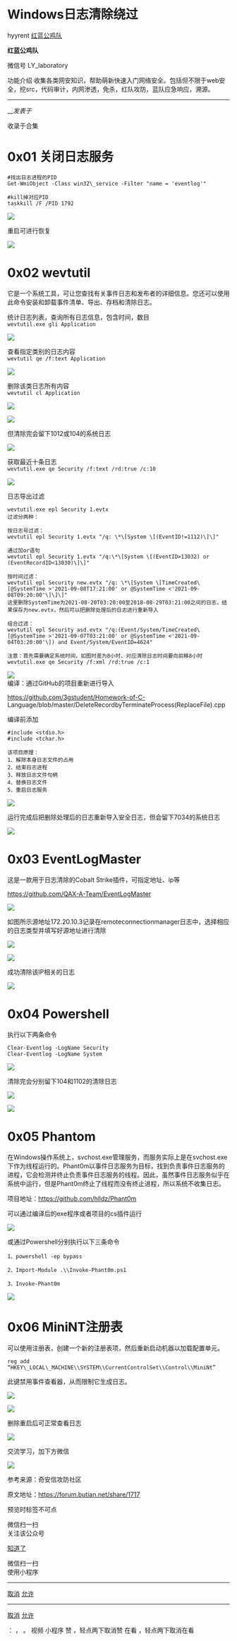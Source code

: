 #  Windows日志清除绕过

hyyrent  [ 红蓝公鸡队 ](javascript:void\(0\);)

**红蓝公鸡队** ![]()

微信号 LY_laboratory

功能介绍 收集各类网安知识，帮助萌新快速入门网络安全。包括但不限于web安全，挖src，代码审计，内网渗透，免杀，红队攻防，蓝队应急响应，溯源。

____

___发表于_

收录于合集

# 0x01 关闭日志服务

    
    
    #找出日志进程的PID    
    Get-WmiObject -Class win32\_service -Filter "name = 'eventlog'"    
      
    #kill掉对应PID    
    taskkill /F /PID 1792    
    

![](https://raw.githubusercontent.com/tuchuang9/tc1/refs/heads/main/public/20221212094745.png)

重启可进行恢复

![](https://raw.githubusercontent.com/tuchuang9/tc1/refs/heads/main/public/20221212094747.png)

# 0x02 wevtutil

它是一个系统工具，可让您查找有关事件日志和发布者的详细信息。您还可以使用此命令安装和卸载事件清单、导出、存档和清除日志。

统计日志列表，查询所有日志信息，包含时间，数目  
`wevtutil.exe gli Application`

![](https://raw.githubusercontent.com/tuchuang9/tc1/refs/heads/main/public/20221212094753.png)

查看指定类别的日志内容  
`wevtutil qe /f:text Application`

![](https://raw.githubusercontent.com/tuchuang9/tc1/refs/heads/main/public/20221212094754.png)

删除该类日志所有内容  
`wevtutil cl Application`

![](https://raw.githubusercontent.com/tuchuang9/tc1/refs/heads/main/public/20221212094755.png)

![](https://raw.githubusercontent.com/tuchuang9/tc1/refs/heads/main/public/20221212094756.png)

但清除完会留下1012或104的系统日志

![](https://raw.githubusercontent.com/tuchuang9/tc1/refs/heads/main/public/20221212094758.png)

获取最近十条日志  
`wevtutil.exe qe Security /f:text /rd:true /c:10`

![](https://raw.githubusercontent.com/tuchuang9/tc1/refs/heads/main/public/20221212094759.png)

日志导出过滤

    
    
    wevtutil.exe epl Security 1.evtx    
    过滤分两种：  
        
    按日志号过滤：  
    wevtutil epl Security 1.evtx "/q: \*\[System \[(EventID!=1112)\]\]"    
        
    通过加or语句    
    wevtutil epl Security 1.evtx "/q:\*\[System \[(EventID>13032) or (EventRecordID<13030)\]\]"    
        
    按时间过滤：  
    wevtutil epl Security new.evtx "/q: \*\[System \[TimeCreated\[@SystemTime >'2021-09-08T17:21:00' or @SystemTime <'2021-09-08T09:20:00'\]\]\]"    
    这里删除SystemTime为2021-08-20T03:20:00至2018-08-29T03:21:00之间的日志，结果保存为new.evtx，然后可以把删除处理后的日志进行重新导入    
        
    组合过滤：  
    wevtutil epl Security asd.evtx "/q:(Event/System/TimeCreated\[@SystemTime >'2021-09-07T03:21:00' or @SystemTime <'2021-09-04T03:20:00'\]) and Event/System/EventID=4624"    
        
    注意：首先需要确定系统时间，如图时差为8小时，对应清除日志时间要向前移8小时    
    wevtutil.exe qe Security /f:xml /rd:true /c:1  
    

![](https://raw.githubusercontent.com/tuchuang9/tc1/refs/heads/main/public/20221212094801.png)  
编译：通过GitHub的项目重新进行导入

https://github.com/3gstudent/Homework-of-C-
Language/blob/master/DeleteRecordbyTerminateProcess(ReplaceFile).cpp

编译前添加

`#include <stdio.h>`  
`#include <tchar.h>`

    
    
    该项目原理：  
    1、解除本身日志文件的占用    
    2、结束日志进程    
    3、释放日志文件句柄    
    4、替换日志文件    
    5、重启日志服务  
    

![](https://raw.githubusercontent.com/tuchuang9/tc1/refs/heads/main/public/20221212094803.png)

运行完成后把删除处理后的日志重新导入安全日志，但会留下7034的系统日志

![](https://raw.githubusercontent.com/tuchuang9/tc1/refs/heads/main/public/20221212094805.png)

# 0x03 EventLogMaster

这是一款用于日志清除的Cobalt Strike插件，可指定地址、ip等

https://github.com/QAX-A-Team/EventLogMaster

![](https://raw.githubusercontent.com/tuchuang9/tc1/refs/heads/main/public/20221212094807.png)

如图所示源地址172.20.10.3记录在remoteconnectionmanager日志中，选择相应的日志类型并填写好源地址进行清除

![](https://raw.githubusercontent.com/tuchuang9/tc1/refs/heads/main/public/20221212094808.png)

![](https://raw.githubusercontent.com/tuchuang9/tc1/refs/heads/main/public/20221212094809.png)

成功清除该IP相关的日志

![](https://raw.githubusercontent.com/tuchuang9/tc1/refs/heads/main/public/20221212094810.png)

# 0x04 Powershell

执行以下两条命令

    
    
    Clear-Eventlog -LogName Security  
    Clear-Eventlog -LogName System  
    

![](https://raw.githubusercontent.com/tuchuang9/tc1/refs/heads/main/public/20221212094813.png)

清除完会分别留下104和1102的清除日志

![](https://raw.githubusercontent.com/tuchuang9/tc1/refs/heads/main/public/20221212094814.png)

![](https://raw.githubusercontent.com/tuchuang9/tc1/refs/heads/main/public/20221212094816.png)

# 0x05 Phantom

在Windows操作系统上，svchost.exe管理服务，而服务实际上是在svchost.exe下作为线程运行的。Phant0m以事件日志服务为目标，找到负责事件日志服务的进程，它会检测并终止负责事件日志服务的线程。因此，虽然事件日志服务似乎在系统中运行，但是Phant0m终止了线程而没有终止进程，所以系统不收集日志。

项目地址：https://github.com/hlldz/Phant0m

可以通过编译后的exe程序或者项目的cs插件运行

![](https://raw.githubusercontent.com/tuchuang9/tc1/refs/heads/main/public/20221212094818.png)

或通过Powershell分别执行以下三条命令

    
    
    1、powershell -ep bypass  
      
    2、Import-Module .\\Invoke-Phant0m.ps1  
      
    3、Invoke-Phant0m  
    

![](https://raw.githubusercontent.com/tuchuang9/tc1/refs/heads/main/public/20221212094819.png)

# 0x06 MiniNT注册表

可以使用注册表，创建一个新的注册表项，然后重新启动机器以加载配置单元。

`reg add “HKEY\_LOCAL\_MACHINE\\SYSTEM\\CurrentControlSet\\Control\\MiniNt”`

此键禁用事件查看器，从而限制它生成日志。

![](https://raw.githubusercontent.com/tuchuang9/tc1/refs/heads/main/public/20221212094820.png)

![](https://raw.githubusercontent.com/tuchuang9/tc1/refs/heads/main/public/20221212094822.png)

删除重启后可正常查看日志

![](https://raw.githubusercontent.com/tuchuang9/tc1/refs/heads/main/public/20221212094823.png)

  

交流学习，加下方微信

![](https://raw.githubusercontent.com/tuchuang9/tc1/refs/heads/main/public/20221212094825.png)

  

参考来源：奇安信攻防社区  

原文地址：https://forum.butian.net/share/1717

预览时标签不可点

微信扫一扫  
关注该公众号

[知道了](javascript:;)

微信扫一扫  
使用小程序

****

[取消](javascript:void\(0\);) [允许](javascript:void\(0\);)

****

[取消](javascript:void\(0\);) [允许](javascript:void\(0\);)

： ， 。   视频 小程序 赞 ，轻点两下取消赞 在看 ，轻点两下取消在看

